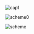 ![cap1](https://user-images.githubusercontent.com/64112736/186949258-851e4ad1-96e4-48ca-b8f5-1666ebd72356.png)


![scheme0](https://user-images.githubusercontent.com/64112736/186949435-121bc857-4e6c-4d0e-860d-81ed8fea7ec3.jpg)


![scheme](https://user-images.githubusercontent.com/64112736/186766256-8ef47087-9edf-4f96-aa14-53925434ba5c.jpg)
